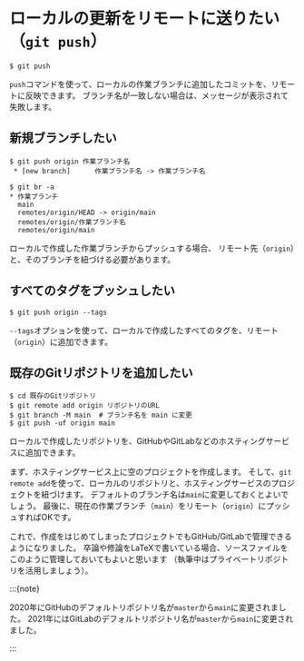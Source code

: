 # ローカルの更新をリモートに送りたい（``git push``）

```console
$ git push
```

``push``コマンドを使って、ローカルの作業ブランチに追加したコミットを、リモートに反映できます。
ブランチ名が一致しない場合は、メッセージが表示されて失敗します。

## 新規ブランチしたい

```console
$ git push origin 作業ブランチ名
 * [new branch]      作業ブランチ名 -> 作業ブランチ名

$ git br -a
* 作業ブランチ
  main
  remotes/origin/HEAD -> origin/main
  remotes/origin/作業ブランチ名
  remotes/origin/main
```

ローカルで作成した作業ブランチからプッシュする場合、
リモート先（``origin``）と、そのブランチを紐づける必要があります。

## すべてのタグをプッシュしたい

```console
$ git push origin --tags
```

``--tags``オプションを使って、ローカルで作成したすべてのタグを、リモート（``origin``）に追加できます。

## 既存のGitリポジトリを追加したい

```console
$ cd 既存のGitリポジトリ
$ git remote add origin リポジトリのURL
$ git branch -M main  # ブランチ名を main に変更
$ git push -uf origin main
```

ローカルで作成したリポジトリを、GitHubやGitLabなどのホスティングサービスに追加できます。

まず、ホスティングサービス上に空のプロジェクトを作成します。
そして、``git remote add``を使って、ローカルのリポジトリと、ホスティングサービスのプロジェクトを紐づけます。
デフォルトのブランチ名は``main``に変更しておくとよいでしょう。
最後に、現在の作業ブランチ（``main``）をリモート（``origin``）にプッシュすればOKです。

これで、作成をはじめてしまったプロジェクトでもGitHub/GitLabで管理できるようになりました。
卒論や修論をLaTeXで書いている場合、ソースファイルをこのように管理しておいてもよいと思います
（執筆中はプライベートリポジトリを活用しましょう）。

:::{note}

2020年にGitHubのデフォルトリポジトリ名が``master``から``main``に変更されました。
2021年にはGitLabのデフォルトリポジトリ名が``master``から``main``に変更されました。

:::
